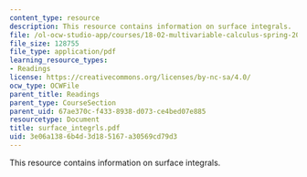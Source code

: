 ```yaml
---
content_type: resource
description: This resource contains information on surface integrals.
file: /ol-ocw-studio-app/courses/18-02-multivariable-calculus-spring-2006/3e06a1386b4d3d185167a30569cd79d3_surface_integrls.pdf
file_size: 128755
file_type: application/pdf
learning_resource_types:
- Readings
license: https://creativecommons.org/licenses/by-nc-sa/4.0/
ocw_type: OCWFile
parent_title: Readings
parent_type: CourseSection
parent_uid: 67ae370c-f433-8938-d073-ce4bed07e885
resourcetype: Document
title: surface_integrls.pdf
uid: 3e06a138-6b4d-3d18-5167-a30569cd79d3
---
```

This resource contains information on surface integrals.